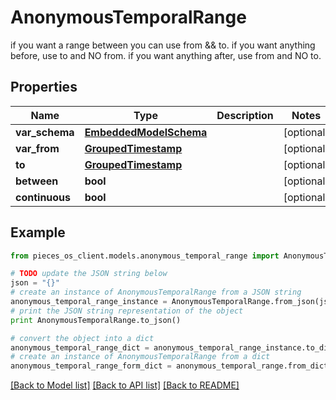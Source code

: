 # AnonymousTemporalRange

if you want a range between you can use from && to.  if you want anything before, use to and NO from.  if you want anything after, use from and NO to.

## Properties
Name | Type | Description | Notes
------------ | ------------- | ------------- | -------------
**var_schema** | [**EmbeddedModelSchema**](EmbeddedModelSchema.md) |  | [optional] 
**var_from** | [**GroupedTimestamp**](GroupedTimestamp.md) |  | [optional] 
**to** | [**GroupedTimestamp**](GroupedTimestamp.md) |  | [optional] 
**between** | **bool** |  | [optional] 
**continuous** | **bool** |  | [optional] 

## Example

```python
from pieces_os_client.models.anonymous_temporal_range import AnonymousTemporalRange

# TODO update the JSON string below
json = "{}"
# create an instance of AnonymousTemporalRange from a JSON string
anonymous_temporal_range_instance = AnonymousTemporalRange.from_json(json)
# print the JSON string representation of the object
print AnonymousTemporalRange.to_json()

# convert the object into a dict
anonymous_temporal_range_dict = anonymous_temporal_range_instance.to_dict()
# create an instance of AnonymousTemporalRange from a dict
anonymous_temporal_range_form_dict = anonymous_temporal_range.from_dict(anonymous_temporal_range_dict)
```
[[Back to Model list]](../README.md#documentation-for-models) [[Back to API list]](../README.md#documentation-for-api-endpoints) [[Back to README]](../README.md)


